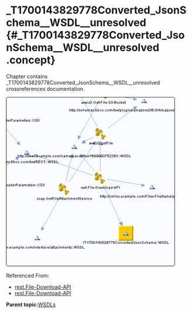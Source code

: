 # \_T1700143829778Converted\_JsonSchema\_\_WSDL\_\_unresolved {#_T1700143829778Converted_JsonSchema__WSDL__unresolved .concept}

Chapter contains \_T1700143829778Converted\_JsonSchema\_\_WSDL\_\_unresolved crossreferences documentation.

![](cross__T1700143829778Converted_JsonSchema__WSDL.png)

Referenced From:

-   [rest.File-Download-API](../../../projects/com.odido-rfp-demo/Processes/rest/File-Download-API.bwp.md)
-   [rest.File-Download-API](../../../projects/com.odido-rfp-demo.application_1.0.0_ear/Processes/rest/File-Download-API.bwp.md)

**Parent topic:**[WSDLs](../../../cross/dependencies/wsdls/wsdls.md)

